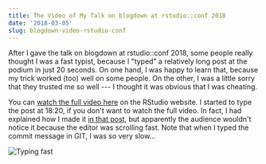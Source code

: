 ```yaml
---
title: The Video of My Talk on blogdown at rstudio::conf 2018
date: '2018-03-05'
slug: blogdown-video-rstudio-conf
---
```


After I gave the talk on blogdown at rstudio::conf 2018, some people really thought I was a fast typist, because I "typed" a relatively long post at the podium in just 20 seconds. On one hand, I was happy to learn that, because my trick worked (too) well on some people. On the other, I was a little sorry that they trusted me so well --- I thought it was obvious that I was cheating.

You can [watch the full video here](https://www.rstudio.com/resources/videos/create-and-maintain-websites-with-r-markdown-and-blogdown/) on the RStudio website. I started to type the post at 18:20, if you don't want to watch the full video. In fact, I had explained how I made it [in that post](/en/2018/02/typing-fast/), but apparently the audience wouldn't notice it because the editor was scrolling fast. Note that when I typed the commit message in GIT, I was so very slow...

![Typing fast](https://slides.yihui.name/gif/programming-movie-actual.gif)
